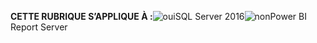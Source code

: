 **CETTE RUBRIQUE S’APPLIQUE À :**![oui](media/yes.png)SQL Server 2016![non](media/no.png)Power BI Report Server